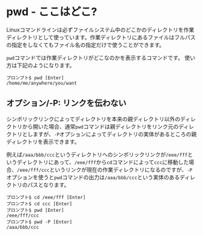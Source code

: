 # pwd - ここはどこ?
Linuxコマンドラインは必ずファイルシステム中のどこかのディレクトリを作業ディレクトリとして使っています。作業ディレクトリにあるファイルはフルパスの指定をしなくてもファイル名の指定だけで使うことができます。

`pwd`コマンドでは作業ディレクトリがどこなのかを表示するコマンドです。
使い方は下記のようになります。
```ターミナル
プロンプト$ pwd [Enter]
/home/me/anywhere/you/want
```

## オプション/-P: リンクを伝わない
シンボリックリンクによってディレクトリを本来の親ディレクトリ以外のディレクトリから開いた場合、通常`pwd`コマンドは親ディレクトリをリンク元のディレクトリとしますが、`-P`オプションによってディレクトリの実体があるところの親ディレクトリを表示できます。

例えば`/aaa/bbb/ccc`というディレクトリへのシンボリックリンクが`/eee/fff`というディレクトリにあって、`/eee/fff`から`cd`コマンドによって`ccc`に移動した場合、`/eee/fff/ccc`というリンクが現在の作業ディレクトリになるのですが、`-P`オプションを使うと`pwd`コマンドの出力は`/aaa/bbb/ccc`という実体のあるディレクトリのパスとなります。
```ターミナル
プロンプト$ cd /eee/fff [Enter]
プロンプト$ cd ccc [Enter]
プロンプト$ pwd [Enter]
/eee/fff/ccc
プロンプト$ pwd -P [Enter]
/aaa/bbb/ccc
```

